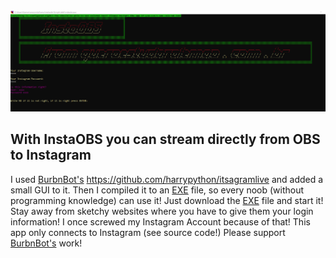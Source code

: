 <img src="screenshot_app.png" width="1000"/>

## With InstaOBS you can stream directly from OBS to Instagram 

I used [BurbnBot's](https://github.com/harrypython/BurbnBot) https://github.com/harrypython/itsagramlive
and added a small GUI to it. Then I compiled it to an [EXE](https://github.com/hansalemaos/instaobs/blob/main/instaobs.exe) file, so every noob (without programming knowledge) can use it! Just download the [EXE](https://github.com/hansalemaos/instaobs/blob/main/instaobs.exe) file and start it! Stay away from sketchy websites where you have to give them your login information! I once screwed my Instagram Account because of that! This app only connects to Instagram (see source code!)
Please support [BurbnBot's](https://github.com/harrypython/BurbnBot) work! 
